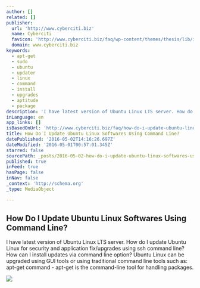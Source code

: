 ```yaml
---
author: []
related: []
publisher:
  url: 'http://www.cyberciti.biz'
  name: Cyberciti
  favicon: 'http://www.cyberciti.biz/faq/wp-content/themes/thesis/lib/images/favicon.ico'
  domain: www.cyberciti.biz
keywords:
  - apt-get
  - sudo
  - ubuntu
  - updater
  - linux
  - command
  - install
  - upgrades
  - aptitude
  - package
description: 'I have latest version of Ubuntu Linux LTS server. How do I update Ubuntu Linux for security and application fix/upgrades using ssh command line? How can I install updates via command line option? Ubuntu Linux can be upgraded using GUI tools or using traditional command line tools such as: apt-get command - apt-get is the command-line tool for handling packages.'
inLanguage: en
app_links: []
isBasedOnUrl: 'http://www.cyberciti.biz/faq/how-do-i-update-ubuntu-linux-softwares/'
title: How Do I Update Ubuntu Linux Softwares Using Command Line?
datePublished: '2016-05-02T14:16:26.697Z'
dateModified: '2016-05-01T00:57:01.345Z'
starred: false
sourcePath: _posts/2016-05-02-how-do-i-update-ubuntu-linux-softwares-using-command-line.md
published: true
inFeed: true
hasPage: false
inNav: false
_context: 'http://schema.org'
_type: MediaObject

---
```

<article style=""><h1>How Do I Update Ubuntu Linux Softwares Using Command Line?</h1><p>I have latest version of Ubuntu Linux LTS server. How do I update Ubuntu Linux for security and application fix/upgrades using ssh command line? How can I install updates via command line option? Ubuntu Linux can be upgraded using GUI tools or using traditional command line tools such as: apt-get command - apt-get is the command-line tool for handling packages.</p><img src="http://s0.cyberciti.org/uploads/faq/2006/05/ubuntu-update-01.jpg" /></article>